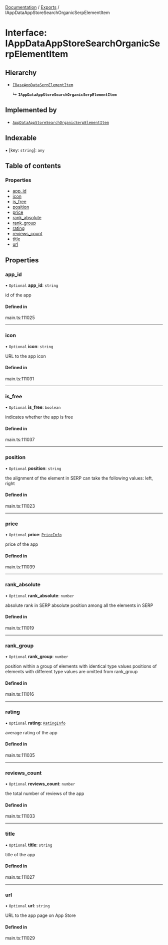 [Documentation](../README.md) / [Exports](../modules.md) / IAppDataAppStoreSearchOrganicSerpElementItem

# Interface: IAppDataAppStoreSearchOrganicSerpElementItem

## Hierarchy

- [`IBaseAppDataSerpElementItem`](IBaseAppDataSerpElementItem.md)

  ↳ **`IAppDataAppStoreSearchOrganicSerpElementItem`**

## Implemented by

- [`AppDataAppStoreSearchOrganicSerpElementItem`](../classes/AppDataAppStoreSearchOrganicSerpElementItem.md)

## Indexable

▪ [key: `string`]: `any`

## Table of contents

### Properties

- [app\_id](IAppDataAppStoreSearchOrganicSerpElementItem.md#app_id)
- [icon](IAppDataAppStoreSearchOrganicSerpElementItem.md#icon)
- [is\_free](IAppDataAppStoreSearchOrganicSerpElementItem.md#is_free)
- [position](IAppDataAppStoreSearchOrganicSerpElementItem.md#position)
- [price](IAppDataAppStoreSearchOrganicSerpElementItem.md#price)
- [rank\_absolute](IAppDataAppStoreSearchOrganicSerpElementItem.md#rank_absolute)
- [rank\_group](IAppDataAppStoreSearchOrganicSerpElementItem.md#rank_group)
- [rating](IAppDataAppStoreSearchOrganicSerpElementItem.md#rating)
- [reviews\_count](IAppDataAppStoreSearchOrganicSerpElementItem.md#reviews_count)
- [title](IAppDataAppStoreSearchOrganicSerpElementItem.md#title)
- [url](IAppDataAppStoreSearchOrganicSerpElementItem.md#url)

## Properties

### app\_id

• `Optional` **app\_id**: `string`

id of the app

#### Defined in

main.ts:111025

___

### icon

• `Optional` **icon**: `string`

URL to the app icon

#### Defined in

main.ts:111031

___

### is\_free

• `Optional` **is\_free**: `boolean`

indicates whether the app is free

#### Defined in

main.ts:111037

___

### position

• `Optional` **position**: `string`

the alignment of the element in SERP
can take the following values:
left, right

#### Defined in

main.ts:111023

___

### price

• `Optional` **price**: [`PriceInfo`](../classes/PriceInfo.md)

price of the app

#### Defined in

main.ts:111039

___

### rank\_absolute

• `Optional` **rank\_absolute**: `number`

absolute rank in SERP
absolute position among all the elements in SERP

#### Defined in

main.ts:111019

___

### rank\_group

• `Optional` **rank\_group**: `number`

position within a group of elements with identical type values
positions of elements with different type values are omitted from rank_group

#### Defined in

main.ts:111016

___

### rating

• `Optional` **rating**: [`RatingInfo`](../classes/RatingInfo.md)

average rating of the app

#### Defined in

main.ts:111035

___

### reviews\_count

• `Optional` **reviews\_count**: `number`

the total number of reviews of the app

#### Defined in

main.ts:111033

___

### title

• `Optional` **title**: `string`

title of the app

#### Defined in

main.ts:111027

___

### url

• `Optional` **url**: `string`

URL to the app page on App Store

#### Defined in

main.ts:111029
